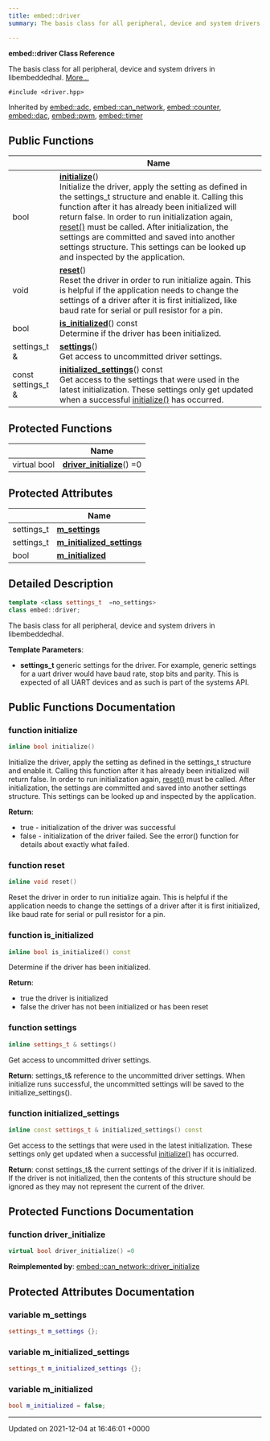 ```yaml
---
title: embed::driver
summary: The basis class for all peripheral, device and system drivers in libembeddedhal.  

---
```


**embed::driver Class Reference**

The basis class for all peripheral, device and system drivers in libembeddedhal.  [More...](#detailed-description)


`#include <driver.hpp>`

Inherited by [embed::adc](classes/classembed_1_1adc/), [embed::can_network](classes/classembed_1_1can__network/), [embed::counter](classes/classembed_1_1counter/), [embed::dac](classes/classembed_1_1dac/), [embed::pwm](classes/classembed_1_1pwm/), [embed::timer](classes/classembed_1_1timer/)

## Public Functions

|                | Name           |
| -------------- | -------------- |
| bool | **[initialize](classes/classembed_1_1driver/#function-initialize)**()<br>Initialize the driver, apply the setting as defined in the settings_t structure and enable it. Calling this function after it has already been initialized will return false. In order to run initialization again, [reset()]() must be called. After initialization, the settings are committed and saved into another settings structure. This settings can be looked up and inspected by the application.  |
| void | **[reset](classes/classembed_1_1driver/#function-reset)**()<br>Reset the driver in order to run initialize again. This is helpful if the application needs to change the settings of a driver after it is first initialized, like baud rate for serial or pull resistor for a pin.  |
| bool | **[is_initialized](classes/classembed_1_1driver/#function-is-initialized)**() const<br>Determine if the driver has been initialized.  |
| settings_t & | **[settings](classes/classembed_1_1driver/#function-settings)**()<br>Get access to uncommitted driver settings.  |
| const settings_t & | **[initialized_settings](classes/classembed_1_1driver/#function-initialized-settings)**() const<br>Get access to the settings that were used in the latest initialization. These settings only get updated when a successful [initialize()](classes/classembed_1_1driver/#function-initialize) has occurred.  |

## Protected Functions

|                | Name           |
| -------------- | -------------- |
| virtual bool | **[driver_initialize](classes/classembed_1_1driver/#function-driver-initialize)**() =0 |

## Protected Attributes

|                | Name           |
| -------------- | -------------- |
| settings_t | **[m_settings](classes/classembed_1_1driver/#variable-m-settings)**  |
| settings_t | **[m_initialized_settings](classes/classembed_1_1driver/#variable-m-initialized-settings)**  |
| bool | **[m_initialized](classes/classembed_1_1driver/#variable-m-initialized)**  |

## Detailed Description

```cpp
template <class settings_t  =no_settings>
class embed::driver;
```

The basis class for all peripheral, device and system drivers in libembeddedhal. 

**Template Parameters**: 

  * **settings_t** generic settings for the driver. For example, generic settings for a uart driver would have baud rate, stop bits and parity. This is expected of all UART devices and as such is part of the systems API. 

## Public Functions Documentation

### function initialize

```cpp
inline bool initialize()
```

Initialize the driver, apply the setting as defined in the settings_t structure and enable it. Calling this function after it has already been initialized will return false. In order to run initialization again, [reset()]() must be called. After initialization, the settings are committed and saved into another settings structure. This settings can be looked up and inspected by the application. 

**Return**: 

  * true - initialization of the driver was successful 
  * false - initialization of the driver failed. See the error() function for details about exactly what failed. 


### function reset

```cpp
inline void reset()
```

Reset the driver in order to run initialize again. This is helpful if the application needs to change the settings of a driver after it is first initialized, like baud rate for serial or pull resistor for a pin. 

### function is_initialized

```cpp
inline bool is_initialized() const
```

Determine if the driver has been initialized. 

**Return**: 

  * true the driver is initialized 
  * false the driver has not been initialized or has been reset 


### function settings

```cpp
inline settings_t & settings()
```

Get access to uncommitted driver settings. 

**Return**: settings_t& reference to the uncommitted driver settings. When initialize runs successful, the uncommitted settings will be saved to the initialize_settings(). 

### function initialized_settings

```cpp
inline const settings_t & initialized_settings() const
```

Get access to the settings that were used in the latest initialization. These settings only get updated when a successful [initialize()](classes/classembed_1_1driver/#function-initialize) has occurred. 

**Return**: const settings_t& the current settings of the driver if it is initialized. If the driver is not initialized, then the contents of this structure should be ignored as they may not represent the current of the driver. 

## Protected Functions Documentation

### function driver_initialize

```cpp
virtual bool driver_initialize() =0
```


**Reimplemented by**: [embed::can_network::driver_initialize](classes/classembed_1_1can__network/#function-driver-initialize)


## Protected Attributes Documentation

### variable m_settings

```cpp
settings_t m_settings {};
```


### variable m_initialized_settings

```cpp
settings_t m_initialized_settings {};
```


### variable m_initialized

```cpp
bool m_initialized = false;
```


-------------------------------

Updated on 2021-12-04 at 16:46:01 +0000